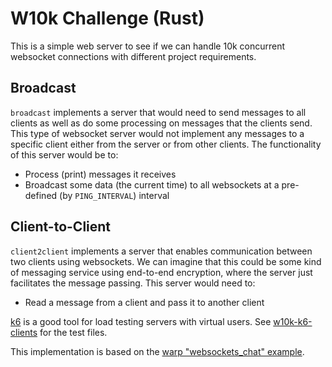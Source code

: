 # W10k Challenge (Rust)



This is a simple web server to see if we can handle 10k concurrent websocket connections with different project 
requirements.

## Broadcast

`broadcast` implements a server that would need to send messages to all clients as well as do some processing
on messages that the clients send. This type of websocket server would not implement any messages to a specific client
either from the server or from other clients. The functionality of this server would be to:

* Process (print) messages it receives
* Broadcast some data (the current time) to all websockets at a pre-defined (by `PING_INTERVAL`) interval 

## Client-to-Client

`client2client` implements a server that enables communication between two clients using websockets. We can imagine
that this could be some kind of messaging service using end-to-end encryption, where the server just facilitates the 
message passing. This server would need to:

* Read a message from a client and pass it to another client

[k6](https://k6.io/docs/) is a good tool for load testing servers with virtual users. See
[w10k-k6-clients](https://github.com/david-wiles/w10k-k6-clients) for the test files.

This implementation is based on the [warp "websockets_chat" example](https://github.com/seanmonstar/warp/blob/master/examples/websockets_chat.rs).
